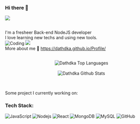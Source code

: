 ### Hi there 👋
![](https://komarev.com/ghpvc/?username=dathdka&color=orange)
<br/>
<br/>


I'm a fresheer Back-end NodeJS developer
<br />
I love learning new techs and using new tools.
<br />
![Coding](https://media.giphy.com/media/kJ1iL1ZQIyibu/giphy-downsized.gif)
![](https://media.giphy.com/media/L1R1tvI9svkIWwpVYr/giphy.gif)
<br />
More about me 🗿 https://dathdka.github.io/Profile/
<br />
<br />
<p align= "center">
  <img src="https://github-readme-stats.vercel.app/api/top-langs/?username=dathdka&layout=compact&theme=dark&bg_color=0A0A0A" alt="Dathdka Top Languages"/>
<br />
<br />
  <img src="https://github-readme-stats.vercel.app/api?username=dathdka&include_all_commits=true&count_private=true&show_icons=true&line_height=30&title_color=CDB4DB&icon_color=CDB4DB&text_color=D3D3D3&bg_color=0A0A0A" alt="Dathdka Github Stats">
</p>
<br />
<br />
Some project I currently working on: 




### Tech Stack:
![JavaScript](https://img.shields.io/badge/-JavaScript-black?style=flat-square&logo=javascript)
![Nodejs](https://img.shields.io/badge/-Nodejs-black?style=flat-square&logo=Node.js)
![React](https://img.shields.io/badge/-React-black?style=flat-square&logo=react)
![MongoDB](https://img.shields.io/badge/-MongoDB-black?style=flat-square&logo=mongodb)
![MySQL](https://img.shields.io/badge/-MySQL-black?style=flat-square&logo=mysql)
![GitHub](https://img.shields.io/badge/-GitHub-181717?style=flat-square&logo=github)

